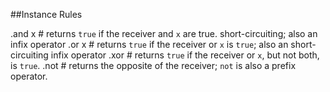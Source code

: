 ##Instance Rules

.and x # returns <code>true</code> if the receiver and <code>x</code> are true. short-circuiting; also an infix operator
.or x # returns <code>true</code> if the receiver or <code>x</code> is <code>true</code>; also an short-circuiting infix operator
.xor # returns <code>true</code> if the receiver or <code>x</code>, but not both, is <code>true</code>.
.not # returns the opposite of the receiver; <code>not</code> is also a prefix operator.
